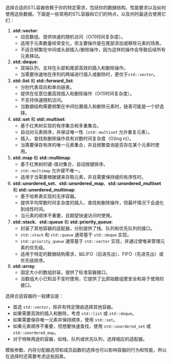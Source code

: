 选择合适的STL容器依赖于你的特定需求，包括你的数据结构、性能要求以及如何使用这些数据。下面是一些常用的STL容器和它们的特点，以及何时最适合使用它们：

1. **std::vector**:
   - 动态数组，提供快速的随机访问（O(1)时间复杂度）。
   - 适用于元素数量经常变化，但主要操作是在尾部添加或移除元素的场景。
   - 不适合频繁在中间或头部插入/删除操作，因为这样的操作会导致后续所有元素移动。
2. **std::deque**:
   - 双端队列，支持在头部和尾部高效的插入和删除操作。
   - 当需要快速地在序列的两端进行插入或删除时，更优于`std::vector`。
3. **std::list** 和 **std::forward_list**:
   - 分别代表双向和单向链表。
   - 提供在任意位置高效插入和删除操作（O(1)时间复杂度）。
   - 不支持快速随机访问。
   - 当数据结构需要频繁在中间位置插入和删除元素时，链表可能是一个好选择。
4. **std::set** 和 **std::multiset**:
   - 基于红黑树实现的有序集合和多重集合。
   - 自动对元素排序，并保证唯一性（`std::multiset` 允许重复元素）。
   - 插入、查找和删除操作具有对数时间复杂度（O(log n)）。
   - 当需要保存有序的唯一元素集合，并且频繁查询是否存在某个元素时使用。
5. **std::map** 和 **std::multimap**:
   - 基于红黑树的键-值对集合，自动按键排序。
   - `std::multimap` 允许键不唯一。
   - 适用于当需要根据键来存取元素，并且需要保持键的有序性时。
6. **std::unordered_set**、**std::unordered_map**、**std::unordered_multiset** 和 **std::unordered_multimap**:
   - 基于哈希表实现的无序容器。
   - 提供平均常数时间复杂度的插入、查找和删除操作，但最坏情况下会退化到线性时间。
   - 当元素的顺序不重要，且期望快速访问时使用。
7. **std::stack**、**std::queue** 和 **std::priority_queue**:
   - 封装了其他容器的适配器，分别提供了栈、队列和优先队列的接口。
   - `std::stack` 和 `std::queue` 通常基于 `std::deque` 实现。
   - `std::priority_queue` 通常基于 `std::vector` 实现，并通过使堆来管理元素的优先级。
   - 适用于特定的数据结构需求，如LIFO（后进先出）、FIFO（先进先出）或优先级排序。
8. **std::array**:
   - 固定大小的数组封装，提供了标准容器接口。
   - 当数组大小已知且不变时使用，它提供了比原始数组更安全和易于使用的接口。

选择合适容器的一般建议是：

- 首选 `std::vector`，除非有特定理由选择其他容器。
- 如果需要高效的插入和删除，考虑 `std::list` 或 `std::deque`。
- 如果需要保存唯一元素并保持顺序，使用 `std::set`。
- 如果元素顺序不重要，但想要快速查找，使用 `std::unordered_set` 或 `std::unordered_map`。
- 对于特殊用途的容器，如栈、队列或优先队列，选择相应的适配器。

模板参数、内存分配器选项和成员函数的选择也可以影响容器的行为和性能，所以在选择时还需要考虑这些因素。